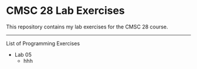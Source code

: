 # CMSC 28 Lab Exercises
This repository contains my lab exercises for the CMSC 28 course.

---

List of Programming Exercises

- Lab 05
   - hhh